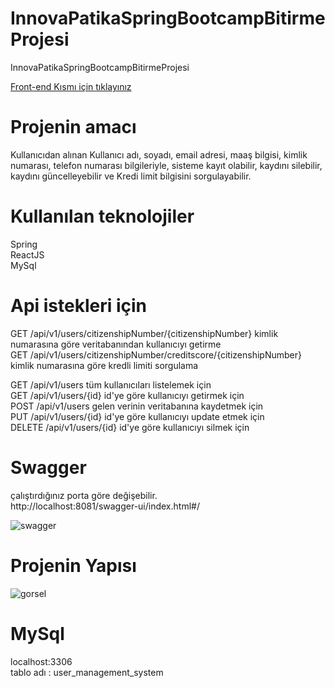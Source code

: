 # InnovaPatikaSpringBootcampBitirmeProjesi
InnovaPatikaSpringBootcampBitirmeProjesi

[Front-end Kısmı için tıklayınız](https://github.com/ozanaydogan/frontendInnovaPatikaSpringBootcampBitirmeProjesi/tree/main/react-frontend)

# Projenin amacı

Kullanıcıdan alınan Kullanıcı adı, soyadı, email adresi, maaş bilgisi, kimlik numarası, telefon numarası bilgileriyle, sisteme kayıt olabilir, kaydını silebilir, kaydını güncelleyebilir ve Kredi limit bilgisini sorgulayabilir.

# Kullanılan teknolojiler
Spring <br/>
ReactJS <br/>
MySql <br/>

# Api istekleri için

GET /api/v1/users/citizenshipNumber/{citizenshipNumber} kimlik numarasına göre veritabanından kullanıcıyı getirme <br/>
GET /api/v1/users/citizenshipNumber/creditscore/{citizenshipNumber} kimlik numarasına göre kredli limiti sorgulama <br/>

GET /api/v1/users tüm kullanıcıları listelemek için <br/>
GET /api/v1/users/{id} id'ye göre kullanıcıyı getirmek için <br/>
POST /api/v1/users gelen verinin veritabanına kaydetmek için <br/>
PUT /api/v1/users/{id} id'ye göre kullanıcıyı update etmek için <br/> 
DELETE /api/v1/users/{id} id'ye göre kullanıcıyı silmek için <br/>

# Swagger
 
çalıştırdığınız porta göre değişebilir. <br/>
http://localhost:8081/swagger-ui/index.html#/ <br/>

![swagger](https://user-images.githubusercontent.com/49997690/155903067-4e8f9324-a7a0-4bdb-bed5-ae3a9724f9f1.PNG)
<br/>
# Projenin Yapısı

![gorsel](https://user-images.githubusercontent.com/49997690/155903108-868d22ba-aa9d-407b-a422-e19661de9244.png)
<br/>
# MySql

localhost:3306 <br/>
tablo adı : user_management_system <br/>




